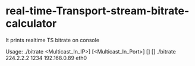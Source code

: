 # real-time-Transport-stream-bitrate-calculator
It prints realtime TS bitrate on console

Usage:
./bitrate <Multicast_In_IP>] [<Multicast_In_Port>] [<HostInterfaceIP>] [<HostInterfaceName>]
./bitrate 224.2.2.2 1234 192.168.0.89 eth0


